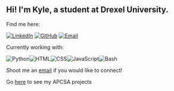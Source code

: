 ## Hi! I'm Kyle, a student at Drexel University.

Find me here:


<a target="_blank" href="https://www.linkedin.com/in/kyle-goetke/"><img class="badge" src="https://img.shields.io/badge/LinkedIn-0077B5?style=for-the-badge&logo=linkedin&logoColor=white" alt="LinkedIn"></a>
<a target="_blank" href="https://github.com/KyleGoetke"><img class="badge" src="https://img.shields.io/badge/GitHub-100000?style=for-the-badge&logo=github&logoColor=white" alt="GitHub"></a>
<a target="_blank" href="mailto:kylegoetke@protonmail.com"><img class="badge" src="https://img.shields.io/badge/Email-8B89CC?style=for-the-badge&logo=protonmail&logoColor=white" alt="Email"></a>

Currently working with:

<img class="badge" src="https://img.shields.io/badge/Python-3776AB?style=for-the-badge&logo=python&logoColor=white" alt="Python"><img class="badge" src="https://img.shields.io/badge/HTML-E34F26?style=for-the-badge&logo=html5&logoColor=white" alt="HTML"><img class="badge" src="https://img.shields.io/badge/CSS-1572B6?style=for-the-badge&logo=css3&logoColor=white" alt="CSS"><img class="badge" src="https://img.shields.io/badge/JavaScript-323330?style=for-the-badge&logo=javascript&logoColor=F7DF1E" alt="JavaScript"><img class="badge" src="https://img.shields.io/badge/Bash-121011?style=for-the-badge&logo=gnu-bash&logoColor=white" alt="Bash">

Shoot me an [email](mailto:kylegoetke@protonmail.com?subject=Hi%20Kyle) if you would like to connect!

Go [here](https://github.com/KyleGoetke-APCSA) to see my APCSA projects
